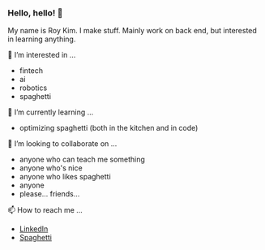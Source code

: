 ### Hello, hello! 👋
My name is Roy Kim.
I make stuff. Mainly work on back end, but interested in learning anything.

👀 I’m interested in ...
- fintech
- ai
- robotics
- spaghetti

🌱 I’m currently learning ...
- optimizing spaghetti (both in the kitchen and in code)

💞️ I’m looking to collaborate on ...
- anyone who can teach me something
- anyone who's nice
- anyone who likes spaghetti
- anyone
- please... friends...

📫 How to reach me ...
- [LinkedIn](linkedin.com/in/royjkim)
- [Spaghetti](spaghetti.com)

<!---
quantaviouskim/quantaviouskim is a ✨ special ✨ repository because its `README.md` (this file) appears on your GitHub profile.
You can click the Preview link to take a look at your changes.
--->
